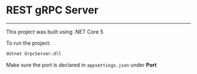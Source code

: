 # REST gRPC Server

---

This project was built using .NET Core 5

To run the project:

```bash
dotnet GrpcServer.dll
```

Make sure the port is declared in `appsettings.json` under __Port__
